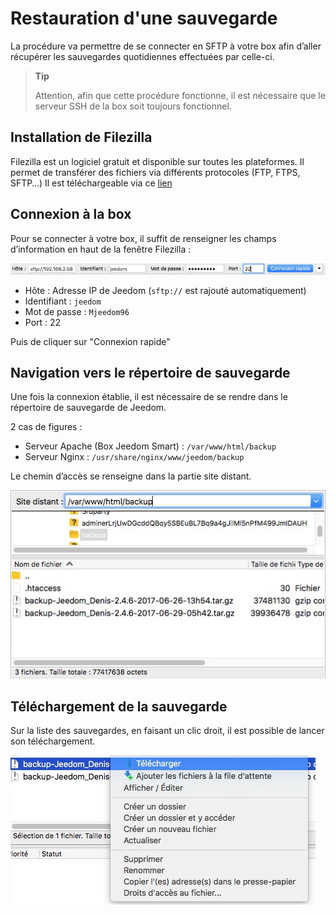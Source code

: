 # Restauration d'une sauvegarde

La procédure va permettre de se connecter en SFTP à votre box afin d’aller récupérer les sauvegardes quotidiennes effectuées par celle-ci.

> **Tip**
>
> Attention, afin que cette procédure fonctionne, il est nécessaire que le serveur SSH de la box soit toujours fonctionnel.

## Installation de Filezilla

Filezilla est un logiciel gratuit et disponible sur toutes les plateformes. Il permet de transférer des fichiers via différents protocoles (FTP, FTPS, SFTP…​) Il est téléchargeable via ce [lien](https://filezilla-project.org/download.php?type=client)

## Connexion à la box

Pour se connecter à votre box, il suffit de renseigner les champs d’information en haut de la fenêtre Filezilla :

![restore filezilla01](images/restore-filezilla01.jpg)

-   Hôte : Adresse IP de Jeedom (``sftp://`` est rajouté automatiquement)
-   Identifiant : ``jeedom``
-   Mot de passe : ``Mjeedom96``
-   Port : 22

Puis de cliquer sur "Connexion rapide"

## Navigation vers le répertoire de sauvegarde

Une fois la connexion établie, il est nécessaire de se rendre dans le répertoire de sauvegarde de Jeedom.

2 cas de figures :

-   Serveur Apache (Box Jeedom Smart) : ``/var/www/html/backup``
-   Serveur Nginx :  ``/usr/share/nginx/www/jeedom/backup``

Le chemin d’accès se renseigne dans la partie site distant.

![restore filezilla02](images/restore-filezilla02.jpg)

## Téléchargement de la sauvegarde

Sur la liste des sauvegardes, en faisant un clic droit, il est possible de lancer son téléchargement.

![restore filezilla03](images/restore-filezilla03.jpg)
